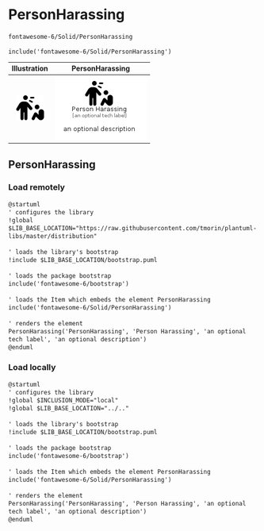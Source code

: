 # PersonHarassing


```text
fontawesome-6/Solid/PersonHarassing
```

```text
include('fontawesome-6/Solid/PersonHarassing')
```



| Illustration | PersonHarassing |
| :---: | :---: |
| ![illustration for Illustration](../../fontawesome-6/Solid/PersonHarassing.png) | ![illustration for PersonHarassing](../../fontawesome-6/Solid/PersonHarassing.Local.png) |




## PersonHarassing

### Load remotely
```plantuml
@startuml
' configures the library
!global $LIB_BASE_LOCATION="https://raw.githubusercontent.com/tmorin/plantuml-libs/master/distribution"

' loads the library's bootstrap
!include $LIB_BASE_LOCATION/bootstrap.puml

' loads the package bootstrap
include('fontawesome-6/bootstrap')

' loads the Item which embeds the element PersonHarassing
include('fontawesome-6/Solid/PersonHarassing')

' renders the element
PersonHarassing('PersonHarassing', 'Person Harassing', 'an optional tech label', 'an optional description')
@enduml
```

### Load locally
```plantuml
@startuml
' configures the library
!global $INCLUSION_MODE="local"
!global $LIB_BASE_LOCATION="../.."

' loads the library's bootstrap
!include $LIB_BASE_LOCATION/bootstrap.puml

' loads the package bootstrap
include('fontawesome-6/bootstrap')

' loads the Item which embeds the element PersonHarassing
include('fontawesome-6/Solid/PersonHarassing')

' renders the element
PersonHarassing('PersonHarassing', 'Person Harassing', 'an optional tech label', 'an optional description')
@enduml
```

